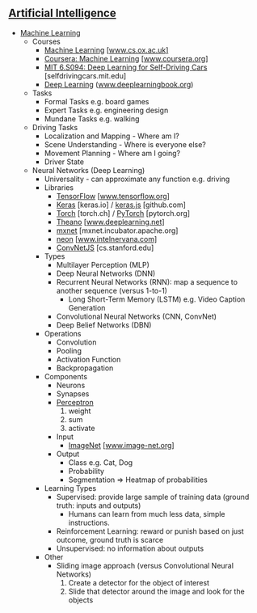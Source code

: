 ## [Artificial Intelligence](https://en.wikipedia.org/wiki/Artificial_intelligence)
* [Machine Learning](https://en.wikipedia.org/wiki/Machine_learning)
  * Courses
    * [Machine Learning](https://www.cs.ox.ac.uk/people/nando.defreitas/machinelearning/) [www.cs.ox.ac.uk]
    * [Coursera: Machine Learning](https://www.coursera.org/learn/machine-learning) [www.coursera.org]
    * [MIT 6.S094: Deep Learning for Self-Driving Cars](http://selfdrivingcars.mit.edu) [selfdrivingcars.mit.edu]
    * [Deep Learning](http://www.deeplearningbook.org) (www.deeplearningbook.org)
  * Tasks
    * Formal Tasks e.g. board games
    * Expert Tasks e.g. engineering design
    * Mundane Tasks e.g. walking
  * Driving Tasks
    * Localization and Mapping - Where am I?
    * Scene Understanding - Where is everyone else?
    * Movement Planning - Where am I going?
    * Driver State
  * Neural Networks (Deep Learning)
    * Universality - can approximate any function e.g. driving
    * Libraries
      * [TensorFlow](https://www.tensorflow.org) [www.tensorflow.org]
      * [Keras](https://keras.io) [keras.io] / [keras.js](https://github.com/transcranial/keras-js) [github.com]
      * [Torch](http://torch.ch) [torch.ch] / [PyTorch](http://pytorch.org) [pytorch.org]
      * [Theano](http://www.deeplearning.net/software/theano/) [www.deeplearning.net]
      * [mxnet](https://mxnet.incubator.apache.org) [mxnet.incubator.apache.org]
      * [neon](https://www.intelnervana.com/neon/) [www.intelnervana.com]
      * [ConvNetJS](http://cs.stanford.edu/people/karpathy/convnetjs/) [cs.stanford.edu]
    * Types
      * Multilayer Perception (MLP)
      * Deep Neural Networks (DNN)
      * Recurrent Neural Networks (RNN): map a sequence to another sequence (versus 1-to-1)
        * Long Short-Term Memory (LSTM) e.g. Video Caption Generation
      * Convolutional Neural Networks (CNN, ConvNet)
      * Deep Belief Networks (DBN)
    * Operations
      * Convolution
      * Pooling
      * Activation Function
      * Backpropagation
    * Components
      * Neurons
      * Synapses
      * [Perceptron](https://en.wikipedia.org/wiki/Perceptron)
        1. weight
        2. sum
        3. activate
      * Input
        * [ImageNet](http://www.image-net.org) [www.image-net.org]
      * Output
        * Class e.g. Cat, Dog
        * Probability
        * Segmentation => Heatmap of probabilities
    * Learning Types
      * Supervised: provide large sample of training data (ground truth: inputs and outputs)
        * Humans can learn from much less data, simple instructions.
      * Reinforcement Learning: reward or punish based on just outcome, ground truth is scarce
      * Unsupervised: no information about outputs
    * Other
      * Sliding image approach (versus Convolutional Neural Networks)
        1. Create a detector for the object of interest
        2. Slide that detector around the image and look for the objects
